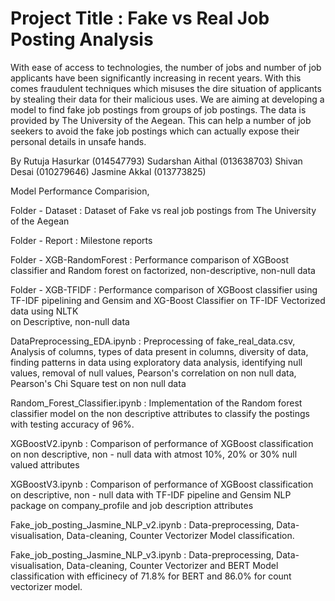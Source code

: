 # Project Title : Fake vs Real Job Posting Analysis

  With ease of access to technologies, the number of jobs and number of job applicants have been significantly increasing in recent years. With this comes fraudulent techniques which misuses the dire situation of applicants by stealing their data for their malicious uses. We are aiming at developing a model to find fake job postings from groups of job postings. The data is provided by The University of the Aegean. This can help a number of job seekers to avoid the fake job postings which can actually expose their personal details in unsafe hands.

By
Rutuja Hasurkar (014547793)
Sudarshan Aithal (013638703)
Shivan Desai (010279646)
Jasmine Akkal (013773825)


Model Performance Comparision, 

Folder - Dataset  :  Dataset of Fake vs real job postings from The University of the Aegean 

Folder - Report  : Milestone reports

Folder - XGB-RandomForest  :  Performance comparison of XGBoost classifier and Random forest 
                                                                         on factorized, non-descriptive, non-null data

Folder - XGB-TFIDF  : Performance comparison of XGBoost classifier using TF-IDF pipelining and Gensim and XG-Boost Classifier on TF-IDF
                      Vectorized data using NLTK  
                                             on Descriptive, non-null data
                                             
DataPreprocessing_EDA.ipynb  :  Preprocessing of fake_real_data.csv, Analysis of columns, types of data present in columns, diversity of data, finding patterns in data using exploratory data analysis, identifying null values, removal of null values, Pearson's correlation on non null data, Pearson's Chi Square test on non null data

Random_Forest_Classifier.ipynb : Implementation of the Random forest classifier model on the non descriptive attributes to classify the postings with testing accuracy of 96%.

XGBoostV2.ipynb  : Comparison of performance of XGBoost classification on non descriptive, non - null data with atmost 10%, 20% or 30% null valued attributes

XGBoostV3.ipynb  :  Comparison of performance of XGBoost classification on descriptive, non - null data with TF-IDF pipeline and Gensim NLP package on company_profile and job description attributes

Fake_job_posting_Jasmine_NLP_v2.ipynb : Data-preprocessing, Data-visualisation, Data-cleaning, Counter Vectorizer Model classification. 

Fake_job_posting_Jasmine_NLP_v3.ipynb : Data-preprocessing, Data-visualisation, Data-cleaning, Counter Vectorizer and BERT Model classification with efficinecy of 71.8% for BERT and 86.0% for count vectorizer model. 

